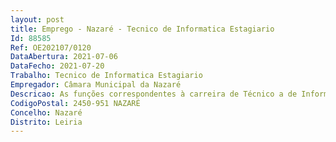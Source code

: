 ```yaml
--- 
layout: post
title: Emprego - Nazaré - Tecnico de Informatica Estagiario
Id: 88585
Ref: OE202107/0120
DataAbertura: 2021-07-06
DataFecho: 2021-07-20
Trabalho: Tecnico de Informatica Estagiario
Empregador: Câmara Municipal da Nazaré
Descricao: As funções correspondentes à carreira de Técnico a de Informática que se encontram descritas no artigo 3.º da Portaria n.º 358 2002, de 3 de abril, bem como as constantes nas atribuições competências atividades definidas no Mapa de Pessoal   administrar, configurar e assegurar o bom funcionamento da Rede  configurar e assegurar todos os Backups  Câmara Municipal, Biblioteca Municipal e Piscinas Municipais  dar apoio informático a todos os Edifícios do Município  efetuar produção e edição de vídeo  assegurar o desenvolvimento, manutenção e atualização de sites sob gestão do Município  proceder à instalação upgrades, configurações e atualizações nos Sistemas Operativos e dos softwares utilizados  e efetuar a gestão de contas de correio eletrónico.
CodigoPostal: 2450-951 NAZARÉ
Concelho: Nazaré
Distrito: Leiria
--- 
```

